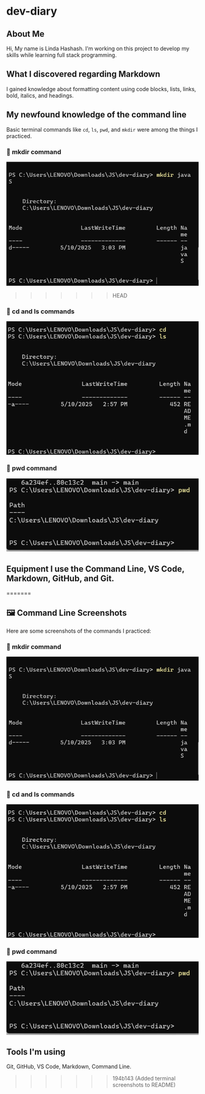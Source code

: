 # dev-diary


## About Me
 Hi, My name is Linda Hashash. I'm working on this project to develop my skills while learning full stack programming.

 ## What I discovered regarding Markdown
 I gained knowledge about formatting content using code blocks, lists, links, bold, italics, and headings.

 ## My newfound knowledge of the command line
 Basic terminal commands like `cd`, `ls`, `pwd`, and `mkdir` were among the things I practiced.
 ### 📁 mkdir command
![mkdir command](https://github.com/Linda061/dev-diary/blob/main/mkdir.png)

>>>>>>> HEAD
### 📂 cd and ls commands
![cd and ls commands](https://github.com/Linda061/dev-diary/blob/main/cdLs.png)

### 📍 pwd command
![pwd command](https://github.com/Linda061/dev-diary/blob/main/pwd.png)


 ## Equipment I use the Command Line, VS Code, Markdown, GitHub, and Git.
=======
## 🖼️ Command Line Screenshots

Here are some screenshots of the commands I practiced:

### 📁 mkdir command
![mkdir command](https://github.com/Linda061/dev-diary/blob/main/mkdir.png)

### 📂 cd and ls commands
![cd and ls commands](https://github.com/Linda061/dev-diary/blob/main/cdLs.png)

### 📍 pwd command
![pwd command](https://github.com/Linda061/dev-diary/blob/main/pwd.png)


## Tools I'm using
Git, GitHub, VS Code, Markdown, Command Line.
>>>>>>> 194b143 (Added terminal screenshots to README)
